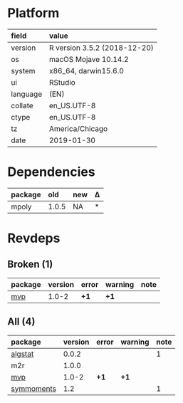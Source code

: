 # Platform

|field    |value                        |
|:--------|:----------------------------|
|version  |R version 3.5.2 (2018-12-20) |
|os       |macOS Mojave 10.14.2         |
|system   |x86_64, darwin15.6.0         |
|ui       |RStudio                      |
|language |(EN)                         |
|collate  |en_US.UTF-8                  |
|ctype    |en_US.UTF-8                  |
|tz       |America/Chicago              |
|date     |2019-01-30                   |

# Dependencies

|package |old   |new |Δ  |
|:-------|:-----|:---|:--|
|mpoly   |1.0.5 |NA  |*  |

# Revdeps

## Broken (1)

|package                |version |error  |warning |note |
|:----------------------|:-------|:------|:-------|:----|
|[mvp](problems.md#mvp) |1.0-2   |__+1__ |__+1__  |     |

## All (4)

|package                              |version |error  |warning |note |
|:------------------------------------|:-------|:------|:-------|:----|
|[algstat](problems.md#algstat)       |0.0.2   |       |        |1    |
|m2r                                  |1.0.0   |       |        |     |
|[mvp](problems.md#mvp)               |1.0-2   |__+1__ |__+1__  |     |
|[symmoments](problems.md#symmoments) |1.2     |       |        |1    |


